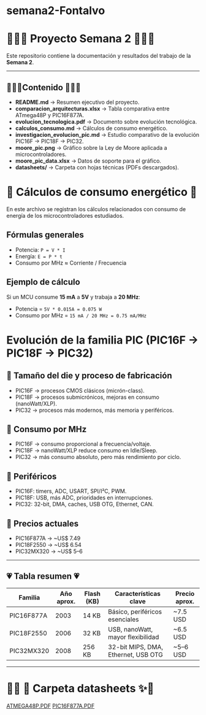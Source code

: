 # semana2-Fontalvo
#  🌟✨🌸 Proyecto Semana 2 🌸✨🌟

Este repositorio contiene la documentación y resultados del trabajo de la **Semana 2**.  

---

## 🌈🌸✨Contenido 🌈🌸✨

- **README.md** → Resumen ejecutivo del proyecto.  
- **comparacion_arquitecturas.xlsx** → Tabla comparativa entre ATmega48P y PIC16F877A.  
- **evolucion_tecnologica.pdf** → Documento sobre evolución tecnológica.  
- **calculos_consumo.md** → Cálculos de consumo energético.  
- **investigacion_evolucion_pic.md** → Estudio comparativo de la evolución PIC16F → PIC18F → PIC32.  
- **moore_pic.png** → Gráfico sobre la Ley de Moore aplicada a microcontroladores.  
- **moore_pic_data.xlsx** → Datos de soporte para el gráfico.  
- **datasheets/** → Carpeta con hojas técnicas (PDFs descargados).  

# 🌈 Cálculos de consumo energético 🌈

En este archivo se registran los cálculos relacionados con consumo de energía de los microcontroladores estudiados.  

## Fórmulas generales
- Potencia: `P = V * I`  
- Energía: `E = P * t`  
- Consumo por MHz ≈ Corriente / Frecuencia  

## Ejemplo de cálculo
Si un MCU consume **15 mA** a **5V** y trabaja a **20 MHz**:

- Potencia = `5V * 0.015A = 0.075 W`  
- Consumo por MHz = `15 mA / 20 MHz = 0.75 mA/MHz`  

# Evolución de la familia PIC (PIC16F → PIC18F → PIC32)

## 🌸 Tamaño del die y proceso de fabricación
- PIC16F → procesos CMOS clásicos (micrón-class).  
- PIC18F → procesos submicrónicos, mejoras en consumo (nanoWatt/XLP).  
- PIC32 → procesos más modernos, más memoria y periféricos.

## 🌸 Consumo por MHz
- PIC16F → consumo proporcional a frecuencia/voltaje.  
- PIC18F → nanoWatt/XLP reduce consumo en Idle/Sleep.  
- PIC32 → más consumo absoluto, pero más rendimiento por ciclo.

## 🌸 Periféricos
- PIC16F: timers, ADC, USART, SPI/I²C, PWM.  
- PIC18F: USB, más ADC, prioridades en interrupciones.  
- PIC32: 32-bit, DMA, caches, USB OTG, Ethernet, CAN.

## 🌸 Precios actuales
- PIC16F877A → ~US$ 7.49  
- PIC18F2550 → ~US$ 6.54  
- PIC32MX320 → ~US$ 5–6  

---

## 💗 Tabla resumen 💗

| Familia | Año aprox. | Flash (KB) | Características clave | Precio aprox. |
|---------|------------|------------|-----------------------|---------------|
| PIC16F877A | 2003 | 14 KB | Básico, periféricos esenciales | ~7.5 USD |
| PIC18F2550 | 2006 | 32 KB | USB, nanoWatt, mayor flexibilidad | ~6.5 USD |
| PIC32MX320 | 2008 | 256 KB | 32-bit MIPS, DMA, Ethernet, USB OTG | ~5–6 USD |

---
# 🌸✨ 📑 Carpeta datasheets ✨🌸
[ATMEGA48P.PDF](https://github.com/user-attachments/files/22163078/ATMEGA48P.PDF)
[PIC16F877A.PDF](https://github.com/user-attachments/files/22163080/PIC16F877A.PDF)

  
